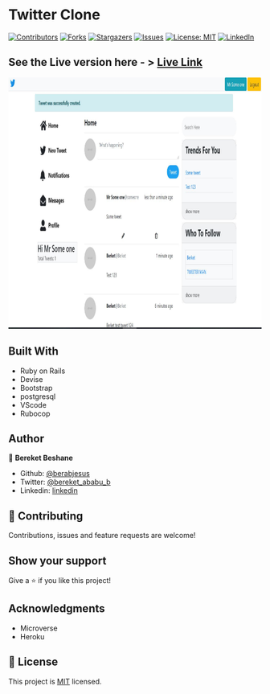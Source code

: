 # Twitter Clone
[![Contributors][contributors-shield]][contributors-url]
[![Forks][forks-shield]][forks-url]
[![Stargazers][stars-shield]][stars-url]
[![Issues][issues-shield]][issues-url]
[![License: MIT][license-shield]][license-url]
[![LinkedIn][linkedin-shield]][linkedin-url]

## See the Live version here - > [Live Link](https://fierce-tundra-31623.herokuapp.com)

<img src="./app/assets/images/2.JPG" width="1200px" height="500px" />

## Built With

- Ruby on Rails
- Devise
- Bootstrap
- postgresql
- VScode
- Rubocop

## Author

👤 **Bereket Beshane**

- Github: [@berabjesus](https://github.com/Berabjesus)
- Twitter: [@bereket_ababu_b](https://twitter.com/bereket_ababu_b)
- Linkedin: [linkedin](https://www.linkedin.com/in/bereket-beshane-a1b75a1a9/)

## 🤝 Contributing

Contributions, issues and feature requests are welcome!

## Show your support

Give a ⭐️ if you like this project!

## Acknowledgments

- Microverse
- Heroku
## 📝 License

This project is [MIT](LICENSE) licensed.



[contributors-shield]: https://img.shields.io/github/contributors/Berabjesus/Twitter-Clone
[contributors-url]: https://github.com/Berabjesus/Twitter-Clone/contributors
[forks-shield]: https://img.shields.io/github/forks/Berabjesus/Twitter-Clone
[forks-url]: https://github.com/Berabjesus/Twitter-Clone/network/members
[stars-shield]: https://img.shields.io/github/stars/Berabjesus/Twitter-Clone
[stars-url]: https://github.com/Berabjesus/Twitter-Clone/stargazers
[issues-shield]: https://img.shields.io/github/issues/Berabjesus/Twitter-Clone
[issues-url]: https://github.com/Berabjesus/Twitter-Clone/issues
[license-shield]: https://img.shields.io/badge/License-MIT-yellow.svg
[license-url]: https://github.com/Berabjesus/Twitter-Clone/development/LICENSE
[linkedin-shield]: https://img.shields.io/badge/-LinkedIn-black.svg?style=flat-square&logo=linkedin&colorB=555
[linkedin-url]: https://www.linkedin.com/in/bereket-beshane-a1b75a1a9/
